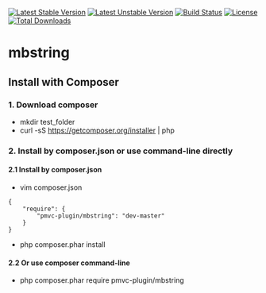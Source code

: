 [![Latest Stable Version](https://poser.pugx.org/pmvc-plugin/mbstring/v/stable)](https://packagist.org/packages/pmvc-plugin/mbstring) 
[![Latest Unstable Version](https://poser.pugx.org/pmvc-plugin/mbstring/v/unstable)](https://packagist.org/packages/pmvc-plugin/mbstring) 
[![Build Status](https://travis-ci.org/pmvc-plugin/mbstring.svg?branch=master)](https://travis-ci.org/pmvc-plugin/mbstring)
[![License](https://poser.pugx.org/pmvc-plugin/mbstring/license)](https://packagist.org/packages/pmvc-plugin/mbstring)
[![Total Downloads](https://poser.pugx.org/pmvc-plugin/mbstring/downloads)](https://packagist.org/packages/pmvc-plugin/mbstring) 

mbstring
===============

## Install with Composer
### 1. Download composer
   * mkdir test_folder
   * curl -sS https://getcomposer.org/installer | php

### 2. Install by composer.json or use command-line directly
#### 2.1 Install by composer.json
   * vim composer.json
```
{
    "require": {
        "pmvc-plugin/mbstring": "dev-master"
    }
}
```
   * php composer.phar install

#### 2.2 Or use composer command-line
   * php composer.phar require pmvc-plugin/mbstring

